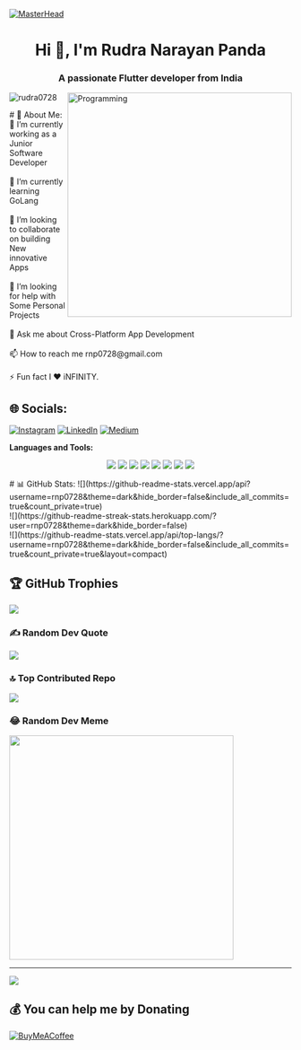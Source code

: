 [![MasterHead](https://miro.medium.com/max/1400/1*vkfI4nFNheC5v0p7wzDtGg.gif)](https://github.com/rnp0728/rnp0728)
<h1 align="center">Hi 👋, I'm Rudra Narayan Panda</h1>
<h3 align="center">A passionate Flutter developer from India</h3>

<img align="right" alt="Programming" width="400" src = "https://cdn.dribbble.com/users/1059583/screenshots/4171367/coding-freak.gif">

<p align="left"> <img src="https://komarev.com/ghpvc/?username=rudra0728&label=Profile%20views&color=0e75b6&style=flat" alt="rudra0728" /> </p>
# 💫 About Me:
🔭 I’m currently working as a Junior Software Developer<br><br>🌱 I’m currently learning GoLang<br><br>👯 I’m looking to collaborate on building New innovative Apps<br><br>🤝 I’m looking for help with Some Personal Projects<br><br>💬 Ask me about Cross-Platform App Development<br><br>📫 How to reach me rnp0728@gmail.com<br><br>⚡ Fun fact I ❤️ iNFINITY.


## 🌐 Socials:
[![Instagram](https://img.shields.io/badge/Instagram-%23E4405F.svg?logo=Instagram&logoColor=white)](https://instagram.com/r.n.p_28) [![LinkedIn](https://img.shields.io/badge/LinkedIn-%230077B5.svg?logo=linkedin&logoColor=white)](https://linkedin.com/in/rnp0728) [![Medium](https://img.shields.io/badge/Medium-12100E?logo=medium&logoColor=white)](https://medium.com/@rnp0728) 

**Languages and Tools:**
<p align="center">
<img src="https://img.shields.io/badge/go-%2300ADD8.svg?&style=for-the-badge&logo=go&logoColor=white" />
<img src="https://img.shields.io/badge/lua-%232C2D72.svg?&style=for-the-badge&logo=dart&logoColor=white"/>
<img src="https://img.shields.io/badge/python%20-%2314354C.svg?&style=for-the-badge&logo=flutter&logoColor=white"/>
<img src="https://img.shields.io/badge/react-%23000000.svg?&style=for-the-badge&logo=firebase&logoColor=white"/>
<img src="https://img.shields.io/badge/javascript%20-%23323330.svg?&style=for-the-badge&logo=nodejs&logoColor=%23F7DF1E"/>
<img src="https://img.shields.io/badge/c%20-%2300599C.svg?&style=for-the-badge&logo=c&logoColor=white"/>
<img src ="https://img.shields.io/badge/postgres-%23316192.svg?&style=for-the-badge&logo=postgresql&logoColor=white"/>
<img src="https://img.shields.io/badge/docker%20-%230db7ed.svg?&style=for-the-badge&logo=docker&logoColor=white"/>
</p>
# 📊 GitHub Stats:
![](https://github-readme-stats.vercel.app/api?username=rnp0728&theme=dark&hide_border=false&include_all_commits=true&count_private=true)<br/>
![](https://github-readme-streak-stats.herokuapp.com/?user=rnp0728&theme=dark&hide_border=false)<br/>
![](https://github-readme-stats.vercel.app/api/top-langs/?username=rnp0728&theme=dark&hide_border=false&include_all_commits=true&count_private=true&layout=compact)

## 🏆 GitHub Trophies
![](https://github-profile-trophy.vercel.app/?username=rnp0728&theme=radical&no-frame=false&no-bg=false&margin-w=4)

### ✍️ Random Dev Quote
![](https://quotes-github-readme.vercel.app/api?type=horizontal&theme=radical)

### 🔝 Top Contributed Repo
![](https://github-contributor-stats.vercel.app/api?username=rnp0728&limit=5&theme=dark&combine_all_yearly_contributions=true)

### 😂 Random Dev Meme
<img src='https://randommeme-five.vercel.app/' style="height: 400px;"/>

---
[![](https://visitcount.itsvg.in/api?id=rnp0728&icon=0&color=0)](https://visitcount.itsvg.in)

  ## 💰 You can help me by Donating
  [![BuyMeACoffee](https://img.shields.io/badge/Buy%20Me%20a%20Coffee-ffdd00?style=for-the-badge&logo=buy-me-a-coffee&logoColor=black)](https://buymeacoffee.com/rudra0728) 

  
<!-- Proudly created with GPRM ( https://gprm.itsvg.in ) -->




